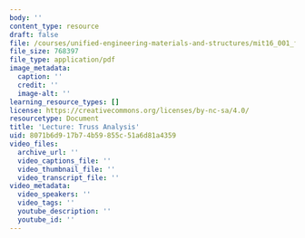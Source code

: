 ```yaml
---
body: ''
content_type: resource
draft: false
file: /courses/unified-engineering-materials-and-structures/mit16_001_f21_lec06lec07.pdf
file_size: 768397
file_type: application/pdf
image_metadata:
  caption: ''
  credit: ''
  image-alt: ''
learning_resource_types: []
license: https://creativecommons.org/licenses/by-nc-sa/4.0/
resourcetype: Document
title: 'Lecture: Truss Analysis'
uid: 8071b6d9-17b7-4b59-855c-51a6d81a4359
video_files:
  archive_url: ''
  video_captions_file: ''
  video_thumbnail_file: ''
  video_transcript_file: ''
video_metadata:
  video_speakers: ''
  video_tags: ''
  youtube_description: ''
  youtube_id: ''
---
```

